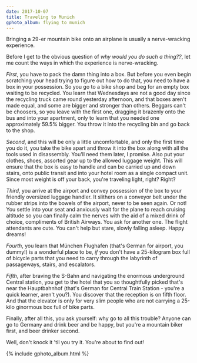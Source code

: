 ```yaml
---
date: 2017-10-07
title: Traveling to Munich
gphoto_album: flying to munich
---
```

Bringing a 29-er mountain bike onto an airplane is usually a nerve-wracking experience.

Before I get to the obvious question of *why would you do such a thing??*, let me count the ways in which the experience is nerve-wracking.

_First_, you have to pack the damn thing into a box. But before you even begin scratching your head trying to figure out how to do that, you need to have a box in your possession. So you go to a bike shop and beg for an empty box waiting to be recycled. You learn that Wednesdays are not a good day since the  recycling truck came round yesterday afternoon, and that boxes aren't made equal, and some are bigger and stronger than others. Beggars can't be choosers, so you leave with the first one, dragging it brazenly onto the bus and into your apartment, only to learn that you needed one approximately 59.5% bigger. You throw it into the recycling bin and go back to the shop.

_Second_, and this will be only a little uncomfortable, and only the first time you do it, you take the bike apart and throw it into the box along with all the tools used in disassembly. You'll need them later, I promise. Also put your clothes, shoes, assorted gear up to the allowed luggage weight. This will ensure that the box is easy to handle and can be carried up and down stairs, onto public transit and into your hotel room as a single compact unit. Since most weight is off your back, you're traveling light, right? Right?

_Third_, you arrive at the airport and convey possession of the box to your friendly oversized luggage handler. It slithers on a conveyor belt under the rubber strips into the bowels of the airport, never to be seen again. Or not! You settle into your seat and anxiously wait for the plane to reach cruising altitude so you can finally calm the nerves with the aid of a mixed drink of choice, compliments of British Airways. You ask for another one. The flight attendants are cute. You can't help but stare, slowly falling asleep. Happy dreams!

_Fourth_, you learn that München Flughafen (that's German for airport, you dummy!) is a wonderful place to be, *if* you don't have a 25-kilogram box full of bicycle parts that you need to carry through the labyrinth of passageways, stairs, and escalators.

_Fifth_, after braving the S-Bahn and navigating the enormous underground Central station, you get to the hotel that you so thoughtfully picked that's near the Hauptbahnhof (that's German for Central Train Station - you're a quick learner, aren't you?). You discover that the reception is on fifth floor. And that the elevator is only for very slim people who are not carrying a 25-kilo ginormous box full of bike parts.

Finally, after all this, you ask yourself: why go to all this trouble? Anyone can go to Germany and drink beer and be happy, but you're a mountain biker first, and beer drinker second.

Well, don't knock it 'til you try it. You're about to find out!


{% include gphoto_album.html %}
